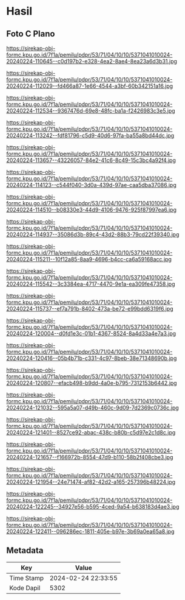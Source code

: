 # Hasil

## Foto C Plano

https://sirekap-obj-formc.kpu.go.id/7f1a/pemilu/pdpr/53/71/04/10/10/5371041010024-20240224-110645--c0d197b2-e328-4ea2-8ae4-8ea23a6d3b31.jpg

https://sirekap-obj-formc.kpu.go.id/7f1a/pemilu/pdpr/53/71/04/10/10/5371041010024-20240224-112029--fd466a87-1e66-4544-a3bf-60b342151a16.jpg

https://sirekap-obj-formc.kpu.go.id/7f1a/pemilu/pdpr/53/71/04/10/10/5371041010024-20240224-112534--9367476d-69e8-48fc-ba1a-f2426983c3e5.jpg

https://sirekap-obj-formc.kpu.go.id/7f1a/pemilu/pdpr/53/71/04/10/10/5371041010024-20240224-113242--fdf81796-c5d9-40d6-97fa-ba55a8bd44dc.jpg

https://sirekap-obj-formc.kpu.go.id/7f1a/pemilu/pdpr/53/71/04/10/10/5371041010024-20240224-113657--43226057-84e2-41c6-8c49-15c3bc4a92f4.jpg

https://sirekap-obj-formc.kpu.go.id/7f1a/pemilu/pdpr/53/71/04/10/10/5371041010024-20240224-114123--c544f040-3d0a-439d-97ae-caa5dba37086.jpg

https://sirekap-obj-formc.kpu.go.id/7f1a/pemilu/pdpr/53/71/04/10/10/5371041010024-20240224-114510--b08330e3-44d9-4106-9476-925f87997ea6.jpg

https://sirekap-obj-formc.kpu.go.id/7f1a/pemilu/pdpr/53/71/04/10/10/5371041010024-20240224-114937--35086d3b-89c4-43d2-88b3-79cd22f39340.jpg

https://sirekap-obj-formc.kpu.go.id/7f1a/pemilu/pdpr/53/71/04/10/10/5371041010024-20240224-115211--10f12a85-8aa9-4696-b4cc-ca6a59168acc.jpg

https://sirekap-obj-formc.kpu.go.id/7f1a/pemilu/pdpr/53/71/04/10/10/5371041010024-20240224-115542--3c3384ea-4717-4470-9e1a-ea309fe47358.jpg

https://sirekap-obj-formc.kpu.go.id/7f1a/pemilu/pdpr/53/71/04/10/10/5371041010024-20240224-115737--ef7a791b-8402-473a-be72-e99bdd6319f6.jpg

https://sirekap-obj-formc.kpu.go.id/7f1a/pemilu/pdpr/53/71/04/10/10/5371041010024-20240224-120004--d0fd1e3c-01b1-4367-8524-8a4d33a4e7a3.jpg

https://sirekap-obj-formc.kpu.go.id/7f1a/pemilu/pdpr/53/71/04/10/10/5371041010024-20240224-120416--05b4b71b-c331-4c97-8beb-38e71348690b.jpg

https://sirekap-obj-formc.kpu.go.id/7f1a/pemilu/pdpr/53/71/04/10/10/5371041010024-20240224-120807--efacb498-b9dd-4a0e-b795-7312153b6442.jpg

https://sirekap-obj-formc.kpu.go.id/7f1a/pemilu/pdpr/53/71/04/10/10/5371041010024-20240224-121032--595a5a07-d49b-460c-9d09-7d2369c0736c.jpg

https://sirekap-obj-formc.kpu.go.id/7f1a/pemilu/pdpr/53/71/04/10/10/5371041010024-20240224-121401--8527ce92-abac-438c-b80b-c5d97e2c1d8c.jpg

https://sirekap-obj-formc.kpu.go.id/7f1a/pemilu/pdpr/53/71/04/10/10/5371041010024-20240224-121657--f166972b-8554-47d9-b110-58b2f408cbe3.jpg

https://sirekap-obj-formc.kpu.go.id/7f1a/pemilu/pdpr/53/71/04/10/10/5371041010024-20240224-121954--24e71474-af82-42d2-a165-257396b48224.jpg

https://sirekap-obj-formc.kpu.go.id/7f1a/pemilu/pdpr/53/71/04/10/10/5371041010024-20240224-122245--34927e56-b595-4ced-9a54-b638183d4ae3.jpg

https://sirekap-obj-formc.kpu.go.id/7f1a/pemilu/pdpr/53/71/04/10/10/5371041010024-20240224-122411--096286ec-1811-405e-b97e-3b69a0ea65a8.jpg


## Metadata

| Key        | Value               |
| ---------- | ------------------- |
| Time Stamp | 2024-02-24 22:33:55 |
| Kode Dapil | 5302                |




